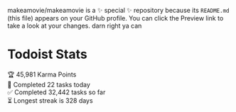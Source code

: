 makeamovie/makeamovie is a ✨ special ✨ repository because its `README.md` (this file) appears on your GitHub profile.
You can click the Preview link to take a look at your changes. darn right ya can

# Todoist Stats

<!-- TODO-IST:START -->
🏆  45,981 Karma Points           
🌸  Completed 22 tasks today           
✅  Completed 32,442 tasks so far           
⏳  Longest streak is 328 days
<!-- TODO-IST:END -->
